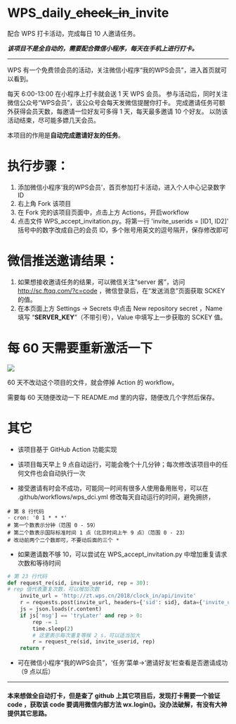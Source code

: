 # WPS_daily_~~check_in~~_invite



配合 WPS 打卡活动，完成每日 10 人邀请任务。

***该项目不是全自动的，需要配合微信小程序，每天在手机上进行打卡。***

---
WPS 有一个免费领会员的活动，关注微信小程序“我的WPS会员”，进入首页就可以看到。

每天 6:00-13:00 在小程序上打卡就会送 1 天 WPS 会员。
参与活动后，同时关注微信公众号“WPS会员”，该公众号会每天发微信提醒你打卡。
完成邀请任务可额外获得会员天数，每邀请一位好友可多得 1 天，每天最多邀请 10 个好友。
以防该活动结束，尽可能多嫖几天会员。

本项目的作用是**自动完成邀请好友的任务**。

# 执行步骤：
1. 添加微信小程序‘我的WPS会员’，首页参加打卡活动，进入个人中心记录数字 ID
2. 右上角 Fork 该项目
3. 在 Fork 完的该项目页面中，点击上方 Actions，开启workflow
4. 点击文件 WPS_accept_invitation.py。将第一行 'invite_userids = [ID1, ID2]' 括号中的数字改成自己的会员 ID，多个账号用英文的逗号隔开，保存修改即可

# 微信推送邀请结果：
1. 如果想接收邀请任务的结果，可以微信关注“server 酱”，访问 http://sc.ftqq.com/?c=code ，微信登录后，在“发送消息”页面获取 SCKEY 的值。
2. 在本页面上方 Settings → Secrets 中点击 New repository secret ，Name 填写 “**SERVER_KEY**”（不带引号），Value 中填写上一步获取的 SCKEY 值。

# 每 60 天需要重新激活一下
![](https://user-images.githubusercontent.com/30107520/108630795-9f885200-74a1-11eb-85b3-7e9386f7fa05.jpg)  

60 天不改动这个项目的文件，就会停掉 Action 的 workflow。

需要每 60 天随便改动一下 README.md 里的内容，随便改几个字然后保存。

# 其它
- 该项目基于 GitHub Action 功能实现

- 该项目每天早上 9 点自动运行，可能会晚个十几分钟；每次修改该项目中的任何文件也会自动执行一次
- 接受邀请有时会不成功，可能同一时间有很多人使用备用账号，可以在 .github/workflows/wps_dci.yml 修改每天自动运行的时间，避免拥挤，
```
# 第 8 行代码
- cron: '0 1 * * *'
# 第一个数表示分钟（范围 0 - 59）
# 第二个数表示国际标准时间 1 点（北京时间上午 9 点）（范围 0 - 23）
# 改动前两个二个数即可，不要动后面的三个 *
```
- 如果邀请数不够 10，可以尝试在 WPS_accept_invitation.py 中增加重复请求次数和等待时间
```python
# 第 23 行代码
def request_re(sid, invite_userid, rep = 30):
# rep 值代表重复次数，可以增加次数
    invite_url = 'http://zt.wps.cn/2018/clock_in/api/invite'
    r = requests.post(invite_url, headers={'sid': sid}, data={'invite_userid': invite_userid})
    js = json.loads(r.content)
    if js['msg'] == 'tryLater' and rep > 0:
        rep -= 1
        time.sleep(2)
        # 这里表示每次重复等候 2 s，可以适当加大
        r = request_re(sid, invite_userid, rep)
    return r
```
- 可在微信小程序“我的WPS会员”，‘任务’菜单->‘邀请好友’栏查看是否邀请成功（9 点以后）

---
#### 本来想做全自动打卡，但是查了 github 上其它项目后，发现打卡需要一个验证 code ，获取该 code 要调用微信内部方法 wx.login()。没办法破解，有没有大神提供其它思路。

